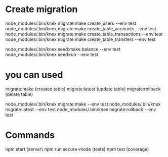 # Create migration

node_modules/.bin/knex migrate:make create_users --env test
node_modules/.bin/knex migrate:make create_table_accounts --env test
node_modules/.bin/knex migrate:make create_table_transactions --env test
node_modules/.bin/knex migrate:make create_table_transfers --env test

node_modules/.bin/knex seed:make balance --env test
node_modules/.bin/knex seed:run --env test

# you can used

migrate:make (created table)
migrate:latest (update table)
migrate:rollback (delete table)

node_modules/.bin/knex migrate:make --env test
node_modules/.bin/knex migrate:latest --env test
node_modules/.bin/knex migrate:rollback --env test

# Commands

npm start (server)
npm run secure-mode (tests)
npm test (coverage)
